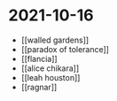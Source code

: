 # 2021-10-16

- [[walled gardens]]
- [[paradox of tolerance]]
- [[flancia]]
- [[alice chikara]]
- [[leah houston]]
- [[ragnar]]